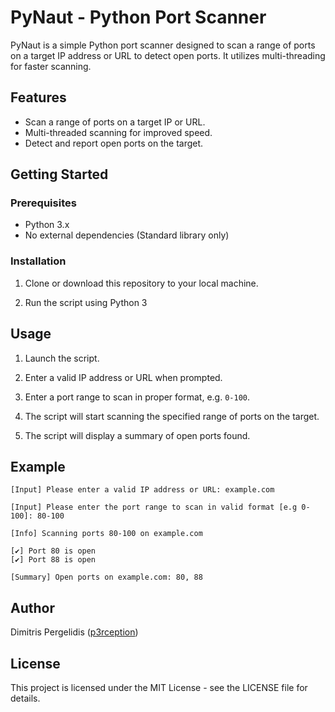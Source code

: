 # PyNaut - Python Port Scanner

PyNaut is a simple Python port scanner designed to scan a range of ports on a target IP address or URL to detect open ports. It utilizes multi-threading for faster scanning.

## Features

- Scan a range of ports on a target IP or URL.
- Multi-threaded scanning for improved speed.
- Detect and report open ports on the target.

## Getting Started

### Prerequisites

- Python 3.x
- No external dependencies (Standard library only)

### Installation

1. Clone or download this repository to your local machine.
  
2. Run the script using Python 3


## Usage

1. Launch the script.

2. Enter a valid IP address or URL when prompted.

3. Enter a port range to scan in proper format, e.g. `0-100`.

4. The script will start scanning the specified range of ports on the target.

5. The script will display a summary of open ports found.

## Example

```plaintext
[Input] Please enter a valid IP address or URL: example.com

[Input] Please enter the port range to scan in valid format [e.g 0-100]: 80-100

[Info] Scanning ports 80-100 on example.com

[✔] Port 80 is open
[✔] Port 88 is open

[Summary] Open ports on example.com: 80, 88
```
## Author

Dimitris Pergelidis ([p3rception](https://github.com/p3rception))

## License

This project is licensed under the MIT License - see the LICENSE file for details.